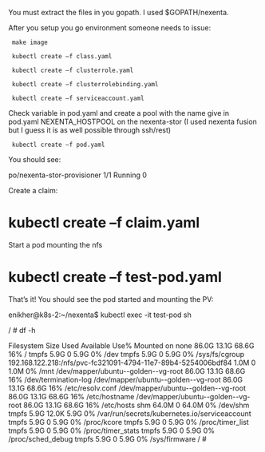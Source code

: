You must extract the files in you gopath. I used $GOPATH/nexenta.

After you setup you go environment someone needs to issue:

``` 
 make image

 kubectl create –f class.yaml

 kubectl create –f clusterrole.yaml

 kubectl create –f clusterrolebinding.yaml

 kubectl create –f serviceaccount.yaml
 ```

Check variable in pod.yaml and create a pool with the name give in pod.yaml NEXENTA_HOSTPOOL on the nexenta-stor (I used nexenta fusion but I guess it is as well possible through ssh/rest)

``` kubectl create –f pod.yaml```


You should see:

po/nexenta-stor-provisioner   1/1       Running   0



Create a claim:

# kubectl create –f claim.yaml

Start a pod mounting the nfs

# kubectl create –f test-pod.yaml



That’s it! You should see the pod started and mounting the PV:

enikher@k8s-2:~/nexenta$ kubectl exec -it test-pod sh

/ # df -h

Filesystem                Size      Used Available Use% Mounted on
none                     86.0G     13.1G     68.6G  16% /
tmpfs                     5.9G         0      5.9G   0% /dev
tmpfs                     5.9G         0      5.9G   0% /sys/fs/cgroup
192.168.122.218:/nfs/pvc-fc321091-4794-11e7-89b4-5254006bdf84
                          1.0M         0      1.0M   0% /mnt
/dev/mapper/ubuntu--golden--vg-root
                         86.0G     13.1G     68.6G  16% /dev/termination-log
/dev/mapper/ubuntu--golden--vg-root
                         86.0G     13.1G     68.6G  16% /etc/resolv.conf
/dev/mapper/ubuntu--golden--vg-root
                         86.0G     13.1G     68.6G  16% /etc/hostname
/dev/mapper/ubuntu--golden--vg-root
                         86.0G     13.1G     68.6G  16% /etc/hosts
shm                      64.0M         0     64.0M   0% /dev/shm
tmpfs                     5.9G     12.0K      5.9G   0% /var/run/secrets/kubernetes.io/serviceaccount
tmpfs                     5.9G         0      5.9G   0% /proc/kcore
tmpfs                     5.9G         0      5.9G   0% /proc/timer_list
tmpfs                     5.9G         0      5.9G   0% /proc/timer_stats
tmpfs                     5.9G         0      5.9G   0% /proc/sched_debug
tmpfs                     5.9G         0      5.9G   0% /sys/firmware
/ #
